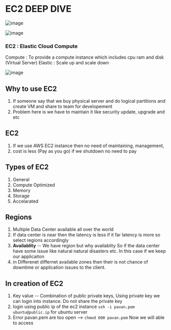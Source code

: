 # EC2 DEEP DIVE

![image](https://github.com/pavankumar0077/Complete-DevOps/assets/40380941/054bc5eb-5634-4bd5-b782-53e86c241c9e)

![image](https://github.com/pavankumar0077/Complete-DevOps/assets/40380941/3c4ba0b9-acb3-4ec5-ab4b-2ca24090aa53)

### EC2 : Elastic Cloud Compute
Compute : To provide a compute instance which includes cpu ram and disk (Virtual Server)
Elastic : Scale up and scale down

![image](https://github.com/pavankumar0077/Complete-DevOps/assets/40380941/cefd5e12-da68-4354-96ac-dc980dbd9fc9)

Why to use EC2
--
1) If someone say that we buy physical server and do logical partitions and create VM and share to team for developement
2) Problem here is we have to maintain it like security update, upgrade and etc


EC2  
--
1) If we use AWS EC2 instance then no need of maintaining, management,
2) cost is less (Pay as you go) if we shutdown no need to pay

Types of EC2
--
1) General
2) Compute Optimized
3) Memory
4) Storage
5) Accelarated

Regions
--
1) Multiple Data Center available all over the world
2) If data center is near then the latency is less if it far latency is more so select regions accordingly
3) **Availablity** -- We have region but why availablity So if the data center have some issue like natural natural disasters etc. In this case if we keep our applicaiton
4) in Differenet differnet available zones then their is not chance of downtime or application issues to the client.

In creation of EC2 
--
1) Key value -- Combination of public private keys, Using private key we can login into instance. Do not share the private key
2) login using public ip of the ec2 instance  ``` ssh -i pavan.pem ubuntu@public.ip ``` for ubuntu server
3) Error pavan.pem are too open --> ``` chmod 600 pavan.pem ``` Now we will able to access
